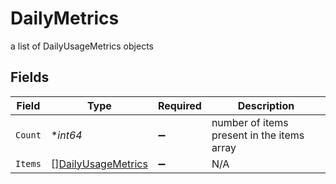 # DailyMetrics

a list of DailyUsageMetrics objects


## Fields

| Field                                                           | Type                                                            | Required                                                        | Description                                                     |
| --------------------------------------------------------------- | --------------------------------------------------------------- | --------------------------------------------------------------- | --------------------------------------------------------------- |
| `Count`                                                         | **int64*                                                        | :heavy_minus_sign:                                              | number of items present in the items array                      |
| `Items`                                                         | [][DailyUsageMetrics](../../models/shared/dailyusagemetrics.md) | :heavy_minus_sign:                                              | N/A                                                             |